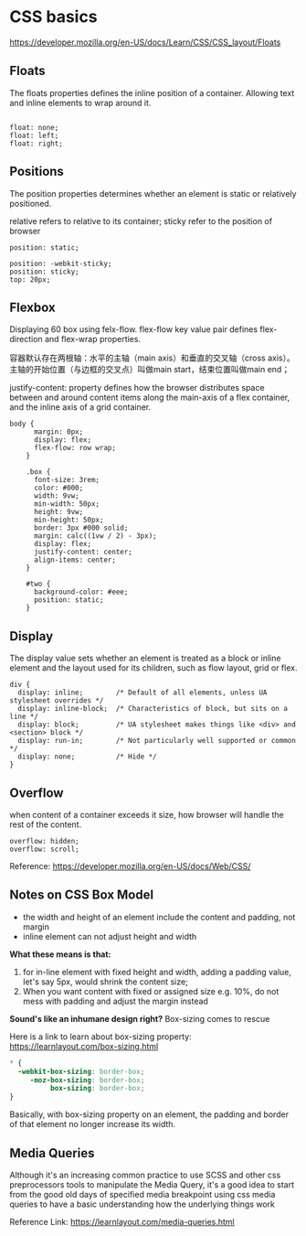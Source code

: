 # CSS basics


https://developer.mozilla.org/en-US/docs/Learn/CSS/CSS_layout/Floats

## Floats

The floats properties defines the inline position of a container. Allowing text and inline elements to wrap around it.

```

float: none;
float: left;
float: right;

```

## Positions

The position properties determines whether an element is static or relatively positioned.

relative refers to relative to its container;
sticky refer to the position of browser 

```
position: static;

position: -webkit-sticky;
position: sticky;
top: 20px;

```


## Flexbox

Displaying 60 box using felx-flow. 
flex-flow key value pair defines flex-direction and flex-wrap properties.

容器默认存在两根轴：水平的主轴（main axis）和垂直的交叉轴（cross axis）。主轴的开始位置（与边框的交叉点）叫做main start，结束位置叫做main end；


justify-content: property defines how the browser distributes space between and around content items along the main-axis of a flex container, and the inline axis of a grid container. 

```
body {
      margin: 0px;
      display: flex;
      flex-flow: row wrap;
    }

    .box {
      font-size: 3rem;
      color: #000;
      width: 9vw;
      min-width: 50px;
      height: 9vw;
      min-height: 50px;
      border: 3px #000 solid;
      margin: calc((1vw / 2) - 3px);
      display: flex;
      justify-content: center;
      align-items: center;
    }

    #two {
      background-color: #eee;
      position: static;
    }
```
## Display

The display value sets whether an element is treated as a block or inline element and the layout used for its children, such as flow layout, grid or flex.

```
div {
  display: inline;        /* Default of all elements, unless UA stylesheet overrides */
  display: inline-block;  /* Characteristics of block, but sits on a line */
  display: block;         /* UA stylesheet makes things like <div> and <section> block */
  display: run-in;        /* Not particularly well supported or common */
  display: none;          /* Hide */
}

```

## Overflow
when content of a container exceeds it size, how browser will handle the rest of the content.

```
overflow: hidden;
overflow: scroll;

```

Reference: https://developer.mozilla.org/en-US/docs/Web/CSS/


## Notes on CSS Box Model

- the width and height of an element include the content and padding, not margin
- inline element can not adjust height and width

**What these means is that:**
1. for in-line element with fixed height and width, adding a padding value, let's say 5px, would shrink the content size;
2. When you want content with fixed or assigned size e.g. 10%, do not mess with padding and adjust the margin instead


**Sound's like an inhumane design right?** Box-sizing comes to rescue

Here is a link to learn about box-sizing property: https://learnlayout.com/box-sizing.html
```css
* {
  -webkit-box-sizing: border-box;
     -moz-box-sizing: border-box;
          box-sizing: border-box;
}
```
Basically, with box-sizing property on an element, the padding and border of that element no longer increase its width.


## Media Queries
Although it's an increasing common practice to use SCSS and other css preprocessors tools to manipulate the Media Query, it's a good idea to start from the good old days of specified media breakpoint using css media queries to have a basic understanding how the underlying things work

Reference Link: https://learnlayout.com/media-queries.html

